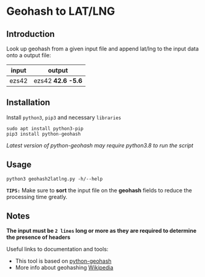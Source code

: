 # Geohash to LAT/LNG

## Introduction

Look up geohash from a given input file and append lat/lng to the input data onto a output file:

input | output
----- | ------
ezs42 | ezs42 **42.6 -5.6**

## Installation

Install `python3`, `pip3` and necessary `libraries`
```
sudo apt install python3-pip
pip3 install python-geohash
```
*Latest version of python-geohash may require python3.8 to run the script*

## Usage
```
python3 geohash2latlng.py -h/--help
```

**`TIPS:`**
Make sure to **sort** the input file on the **geohash** fields to reduce the processing time greatly.

## Notes

**The input must be `2 lines` long or more as they are required to determine the presence of headers**

Useful links to documentation and tools:
- This tool is based on [python-geohash](https://pypi.org/project/python-geohash)
- More info about geohashing [Wikipedia](https://en.wikipedia.org/wiki/Geohash)
